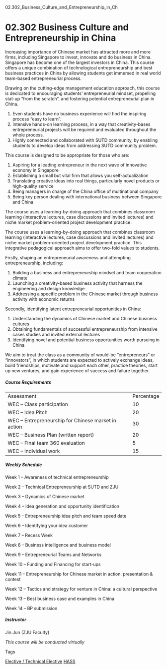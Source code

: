 02.302_Business_Culture_and_Entrepreneurship_in_Ch



02.302 Business Culture and Entrepreneurship in China
=====================================================

Increasing importance of Chinese market has attracted more and more firms, including Singapore to invest, innovate and do business in China. Singapore has become one of the largest investors in China. This course offers a unique combination of technological entrepreneurship and best business practices in China by allowing students get immersed in real world team-based entrepreneurial process.

Drawing on the cutting-edge management education approach, this course is dedicated to encouraging students’ entrepreneurial mindset, propelling stat-up “from the scratch”, and fostering potential entrepreneurial plan in China.

1. Even students have no business experience will find the inspiring process “easy to learn”.
2. Intensive hands-on learning process, in a way that creativity-bases entrepreneurial projects will be required and evaluated throughout the whole process.
3. Highly connected and collaborated with SUTD community, by enabling students to develop ideas from addressing SUTD community problem.

This course is designed to be appropriate for those who are:

1. Aspiring for a leading entrepreneur in the next wave of innovative economy in Singapore
2. Establishing a small but vital firm that allows you self-actualization
3. Translating creative ideas into real things, particularly novel products or high-quality service
4. Being managers in charge of the China office of multinational company
5. Being key person dealing with international business between Singapore and China

The course uses a learning-by-doing approach that combines classroom learning (interactive lectures, case discussions and invited lectures) and niche market problem-oriented project development practice.

The course uses a learning-by-doing approach that combines classroom learning (interactive lectures, case discussions and invited lectures) and niche market problem-oriented project development practice. This integrative pedagogical approach aims to offer two-fold values to students.

Firstly, shaping an entrepreneurial awareness and attempting entrepreneurship, including:

1. Building a business and entrepreneurship mindset and team cooperation climate
2. Launching a creativity-based business activity that harness the engineering and design knowledge
3. Addressing a specific problem in the Chinese market through business activity with economic returns

Secondly, identifying latent entrepreneurial opportunities in China:

1. Understanding the dynamics of Chinese market and Chinese business cultures
2. Obtaining fundamentals of successful entrepreneurship from intensive cases studies and invited external lectures
3. Identifying novel and potential business opportunities worth pursuing in China

We aim to treat the class as a community of would-be “entrepreneurs” or “innovators”, in which students are expected to actively exchange ideas, build friendships, motivate and support each other, practice theories, start up new ventures, and gain experience of success and failure together.

##### **Course Requirements**

|  |  |
| --- | --- |
| Assessment | Percentage |
| WEC – Class participation | 10 |
| WEC – Idea Pitch | 20 |
| WEC – Entrepreneurship for Chinese market in action | 30 |
| WEC – Business Plan (written report) | 20 |
| WEC – Final team 360 evaluation | 5 |
| WEC – Individual work | 15 |

##### **Weekly Schedule**

Week 1 – Awareness of technical entrepreneurship

Week 2 – Technical Entrepreneurship at SUTD and ZJU

Week 3 – Dynamics of Chinese market

Week 4 – Idea generation and opportunity identification

Week 5 – Entrepreneurship idea pitch and team speed date

Week 6 – Identifying your idea customer

Week 7 – Recess Week

Week 8 – Business intelligence and business model

Week 9 – Entrepreneurial Teams and Networks

Week 10 – Funding and Financing for start-ups

Week 11 – Entrepreneurship for Chinese market in action: presentation & contest

Week 12 – Tactics and strategy for venture in China: a cultural perspective

Week 13 – Best business case and examples in China

Week 14 – BP submission

##### **Instructor**

Jin Jun (ZJU Faculty)

*This course will be conducted virtually*

Tags

[Elective / Technical Elective](/education/undergraduate/courses/?course-type=853)
[HASS](/education/undergraduate/courses/?pillar-cluster=56)

